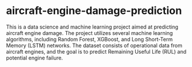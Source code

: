 # aircraft-engine-damage-prediction
This is a data science and machine learning project aimed at predicting aircraft engine damage. The project utilizes several machine learning algorithms, including Random Forest, XGBoost, and Long Short-Term Memory (LSTM) networks. The dataset consists of operational data from aircraft engines, and the goal is to predict Remaining Useful Life (RUL) and potential engine failure.
